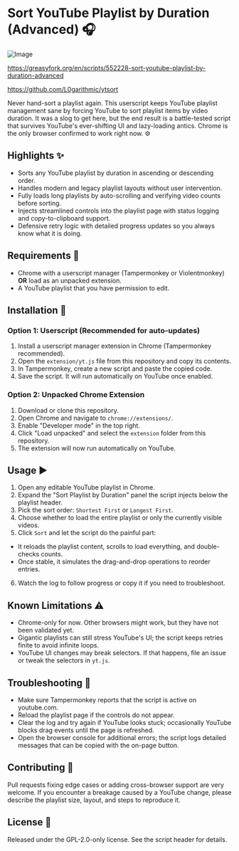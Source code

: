 # Sort YouTube Playlist by Duration (Advanced) 🎧

![Image](https://i.imgur.com/zI8wnkh.jpeg)

https://greasyfork.org/en/scripts/552228-sort-youtube-playlist-by-duration-advanced

https://github.com/L0garithmic/ytsort

Never hand-sort a playlist again. This userscript keeps YouTube playlist management sane by forcing YouTube to sort playlist items by video duration. It was a slog to get here, but the end result is a battle-tested script that survives YouTube's ever-shifting UI and lazy-loading antics. Chrome is the only browser confirmed to work right now. ⚙️

## Highlights ✨
- Sorts any YouTube playlist by duration in ascending or descending order.
- Handles modern and legacy playlist layouts without user intervention.
- Fully loads long playlists by auto-scrolling and verifying video counts before sorting.
- Injects streamlined controls into the playlist page with status logging and copy-to-clipboard support.
- Defensive retry logic with detailed progress updates so you always know what it is doing.

## Requirements 🧰
- Chrome with a userscript manager (Tampermonkey or Violentmonkey) **OR** load as an unpacked extension.
- A YouTube playlist that you have permission to edit.

## Installation 🚀

### Option 1: Userscript (Recommended for auto-updates)
1. Install a userscript manager extension in Chrome (Tampermonkey recommended).
2. Open the `extension/yt.js` file from this repository and copy its contents.
3. In Tampermonkey, create a new script and paste the copied code.
4. Save the script. It will run automatically on YouTube once enabled.

### Option 2: Unpacked Chrome Extension
1. Download or clone this repository.
2. Open Chrome and navigate to `chrome://extensions/`.
3. Enable "Developer mode" in the top right.
4. Click "Load unpacked" and select the `extension` folder from this repository.
5. The extension will now run automatically on YouTube.

## Usage ▶️
1. Open any editable YouTube playlist in Chrome.
2. Expand the "Sort Playlist by Duration" panel the script injects below the playlist header.
3. Pick the sort order: `Shortest First` or `Longest First`.
4. Choose whether to load the entire playlist or only the currently visible videos.
5. Click `Sort` and let the script do the painful part:
  - It reloads the playlist content, scrolls to load everything, and double-checks counts.
  - Once stable, it simulates the drag-and-drop operations to reorder entries.
6. Watch the log to follow progress or copy it if you need to troubleshoot.

## Known Limitations ⚠️
- Chrome-only for now. Other browsers might work, but they have not been validated yet.
- Gigantic playlists can still stress YouTube's UI; the script keeps retries finite to avoid infinite loops.
- YouTube UI changes may break selectors. If that happens, file an issue or tweak the selectors in `yt.js`.

## Troubleshooting 🧯
- Make sure Tampermonkey reports that the script is active on youtube.com.
- Reload the playlist page if the controls do not appear.
- Clear the log and try again if YouTube looks stuck; occasionally YouTube blocks drag events until the page is refreshed.
- Open the browser console for additional errors; the script logs detailed messages that can be copied with the on-page button.

## Contributing 🤝
Pull requests fixing edge cases or adding cross-browser support are very welcome. If you encounter a breakage caused by a YouTube change, please describe the playlist size, layout, and steps to reproduce it.

## License 📄
Released under the GPL-2.0-only license. See the script header for details.
